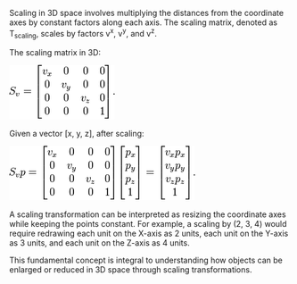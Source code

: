 Scaling in 3D space involves multiplying the distances from the coordinate axes by constant factors along each axis. The scaling matrix, denoted as T<sub>scaling</sub>, scales by factors v<sup>x</sup>, v<sup>y</sup>, and v<sup>z</sup>.

The scaling matrix in 3D:

<img src="images/scaling-matrix.png">  

Given a vector [x, y, z], after scaling:

<img src="images/point_scaling.png">  

A scaling transformation can be interpreted as resizing the coordinate axes while keeping the points constant. For example, a scaling by (2, 3, 4) would require redrawing each unit on the X-axis as 2 units, each unit on the Y-axis as 3 units, and each unit on the Z-axis as 4 units.

This fundamental concept is integral to understanding how objects can be enlarged or reduced in 3D space through scaling transformations.
